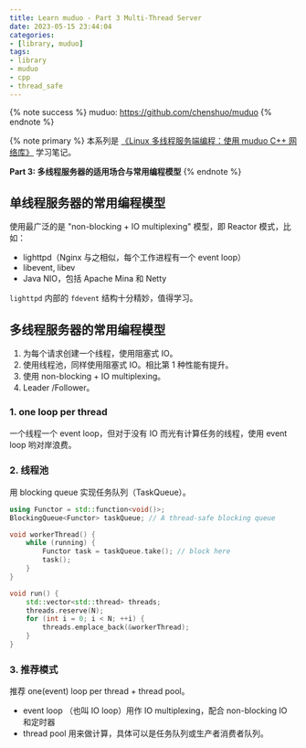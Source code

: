 ```yaml
---
title: Learn muduo - Part 3 Multi-Thread Server
date: 2023-05-15 23:44:04
categories:
- [library, muduo]
tags:
- library
- muduo
- cpp
- thread_safe
---
```


{% note success %}
muduo: <https://github.com/chenshuo/muduo>
{% endnote %}

{% note primary %}
本系列是 [《Linux 多线程服务端编程：使用 muduo C++ 网络库》](https://chenshuo.com/book/) 学习笔记。

**Part 3: 多线程服务器的适用场合与常用编程模型**
{% endnote %}

## 单线程服务器的常用编程模型

使用最广泛的是 "non-blocking + IO multiplexing" 模型，即 Reactor 模式，比如：

- lighttpd（Nginx 与之相似，每个工作进程有一个 event loop）
- libevent, libev
- Java NIO，包括 Apache Mina 和 Netty

`lighttpd` 内部的 `fdevent` 结构十分精妙，值得学习。

## 多线程服务器的常用编程模型

1. 为每个请求创建一个线程，使用阻塞式 IO。
2. 使用线程池，同样使用阻塞式 IO。相比第 1 种性能有提升。
3. 使用 non-blocking + IO multiplexing。
4. Leader /Follower。

### 1. one loop per thread

一个线程一个 event loop，但对于没有 IO 而光有计算任务的线程，使用 event loop 哟对岸浪费。

### 2. 线程池

用 blocking queue 实现任务队列（TaskQueue）。

```C++
using Functor = std::function<void()>;
BlockingQueue<Functor> taskQueue; // A thread-safe blocking queue

void workerThread() {
    while (running) {
        Functor task = taskQueue.take(); // block here
        task();
    }
}

void run() {
    std::vector<std::thread> threads;
    threads.reserve(N);
    for (int i = 0; i < N; ++i) {
        threads.emplace_back(&workerThread);
    }
}
```

### 3. 推荐模式

推荐 one(event) loop per thread + thread pool。

- event loop （也叫 IO loop）用作 IO multiplexing，配合 non-blocking IO 和定时器
- thread pool 用来做计算，具体可以是任务队列或生产者消费者队列。
